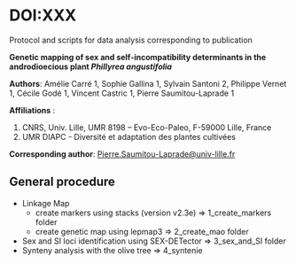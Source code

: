 # DOI:XXX
Protocol and scripts for data analysis corresponding to	publication

**Genetic mapping of sex and self-incompatibility determinants in the androdioecious plant *Phillyrea angustifolia***

**Authors**:
Amélie Carré 1, Sophie Gallina 1, Sylvain Santoni 2, Philippe Vernet 1, Cécile Godé 1, Vincent Castric 1, Pierre Saumitou-Laprade 1

**Affiliations** :
1. CNRS, Univ. Lille, UMR 8198 – Evo-Eco-Paleo, F-59000 Lille, France
2. UMR DIAPC - Diversité et adaptation des plantes cultivées

**Corresponding author**: Pierre.Saumitou-Laprade@univ-lille.fr


## General procedure
- Linkage Map
  - create markers using stacks (version v2.3e) => 1_create_markers folder
  - create genetic map using lepmap3 => 2_create_mao folder
- Sex and SI loci identification using SEX-DETector => 3_sex_and_SI folder
- Synteny analysis with the olive tree => 4_syntenie

